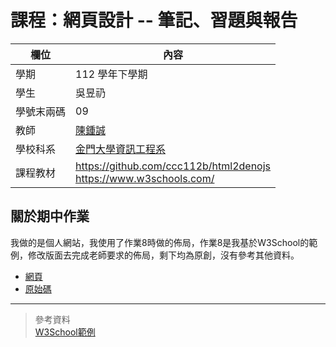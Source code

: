# 課程：網頁設計 -- 筆記、習題與報告

欄位 | 內容
-----|--------
學期 | 112 學年下學期
學生 |  吳昱礽
學號末兩碼 | 09
教師 | [陳鍾誠](https://www.nqu.edu.tw/educsie/index.php?act=blog&code=list&ids=4)
學校科系 | [金門大學資訊工程系](https://www.nqu.edu.tw/educsie/index.php)
課程教材 | https://github.com/ccc112b/html2denojs <br/> https://www.w3schools.com/

## 關於期中作業
我做的是個人網站，我使用了作業8時做的佈局，作業8是我基於W3School的範例，修改版面去完成老師要求的佈局，剩下均為原創，沒有參考其他資料。
* [網頁](https://dogcatlionz.github.io/wp/mid/%E5%80%8B%E4%BA%BA%E7%B6%B2%E7%AB%99.html)
* [原始碼](https://github.com/Dogcatlionz/wp/tree/master/mid)
***
> 參考資料<br>[W3School範例](https://www.w3schools.com/css/tryit.asp?filename=trycss_website_layout_grid2)
